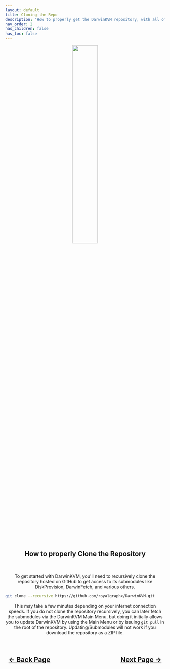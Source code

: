 ```yaml
---
layout: default
title: Cloning the Repo
description: "How to properly get the DarwinKVM repository, with all of its contents included."
nav_order: 2
has_children: false
has_toc: false
---
```


<style>
  .navigation-container {
    display: flex;
    justify-content: space-between;
    align-items: center;
    width: 100%;
  }
  
  .nav-button {
    margin: 10px;
  }
</style>

<p align="center">
  <img width="40%" height="40%" src="../../../assets/GitHub/GitHub_Logo_White.png">
</p>

<h2 align="center">How to properly Clone the Repository</h2>

<br>
<p align="center">To get started with DarwinKVM, you'll need to recursively clone the repository hosted on GitHub to get access to its submodules like DiskProvision, DarwinFetch, and various others.</p>

```bash
git clone --recursive https://github.com/royalgraphx/DarwinKVM.git
```

<p align="center">This may take a few minutes depending on your internet connection speeds. If you do not clone the repository recursively, you can later fetch the submodules via the DarwinKVM Main Menu, but doing it initially allows you to update DarwinKVM by using the Main Menu or by issuing <code>git pull</code> in the root of the repository. Updating/Submodules will not work if you download the repository as a ZIP file.</p>

<h2 align="center">
  <br>
  <div class="navigation-container">
    <a class="nav-button" href="../00-Introduction">&larr; Back Page</a>
    <a class="nav-button" href="../02-BIOS-Settings">Next Page &rarr;</a>
  </div>
  <br>
</h2>
